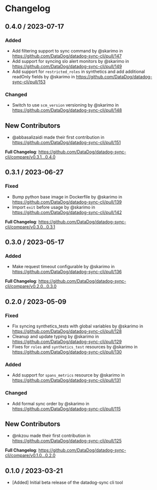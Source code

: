 # Changelog

## 0.4.0 / 2023-07-17

### Added
* Add filtering support to sync command by @skarimo in https://github.com/DataDog/datadog-sync-cli/pull/147
* Add support for syncing slo alert monitors by @skarimo in https://github.com/DataDog/datadog-sync-cli/pull/149
* Add support for `restricted_roles` in synthetics and add additional readOnly fields by @skarimo in https://github.com/DataDog/datadog-sync-cli/pull/153
### Changed
* Switch to use `scm_version` versioning by @skarimo in https://github.com/DataDog/datadog-sync-cli/pull/148

## New Contributors
* @abbasalizaidi made their first contribution in https://github.com/DataDog/datadog-sync-cli/pull/151

**Full Changelog**: https://github.com/DataDog/datadog-sync-cli/compare/v0.3.1...0.4.0

## 0.3.1 / 2023-06-27

### Fixed
* Bump python base image in Dockerfile by @skarimo in https://github.com/DataDog/datadog-sync-cli/pull/139
* Import `exit` before usage by @skarimo in https://github.com/DataDog/datadog-sync-cli/pull/142


**Full Changelog**: https://github.com/DataDog/datadog-sync-cli/compare/v0.3.0...0.3.1

## 0.3.0 / 2023-05-17

### Added
* Make request timeout configurable by @skarimo in https://github.com/DataDog/datadog-sync-cli/pull/136


**Full Changelog**: https://github.com/DataDog/datadog-sync-cli/compare/v0.2.0...0.3.0

## 0.2.0 / 2023-05-09

### Fixed
* Fix syncing synthetics_tests with global variables by @skarimo in https://github.com/DataDog/datadog-sync-cli/pull/128
* Cleanup and update typing by @skarimo in https://github.com/DataDog/datadog-sync-cli/pull/129
* Fixes for `roles` and `synthetics_test` resources by @skarimo in https://github.com/DataDog/datadog-sync-cli/pull/130
### Added
* Add support for `spans_metrics` resource by @skarimo in https://github.com/DataDog/datadog-sync-cli/pull/131
### Changed
* Add formal sync order by @skarimo in https://github.com/DataDog/datadog-sync-cli/pull/115

## New Contributors
* @nkzou made their first contribution in https://github.com/DataDog/datadog-sync-cli/pull/125

**Full Changelog**: https://github.com/DataDog/datadog-sync-cli/compare/v0.1.0...0.2.0

## 0.1.0 / 2023-03-21

* [Added] Initial beta release of the datadog-sync cli tool
